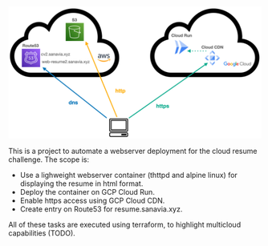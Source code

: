 <p align="center">
  <img
    width="600"
    src="https://raw.githubusercontent.com/vsanavia/CloudChallenge/main/media/diagram-tf.png"
    />
</p>
This is a project to automate a webserver deployment for the cloud resume challenge. The scope is:

- Use a lighweight webserver container (thttpd and alpine linux) for displaying the resume in html format.
- Deploy the container on GCP Cloud Run.
- Enable https access using GCP Cloud CDN.
- Create entry on Route53 for resume.sanavia.xyz.

All of these tasks are executed using terraform, to highlight multicloud capabilities (TODO). 

